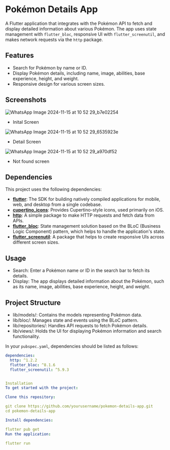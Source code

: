 # Pokémon Details App

A Flutter application that integrates with the Pokémon API to fetch and display detailed information about various Pokémon. The app uses state management with `flutter_bloc`, responsive UI with `flutter_screenutil`, and makes network requests via the `http` package.

## Features

- Search for Pokémon by name or ID.
- Display Pokémon details, including name, image, abilities, base experience, height, and weight.
- Responsive design for various screen sizes.

## Screenshots
  ![WhatsApp Image 2024-11-15 at 10 52 29_b7e02254](https://github.com/user-attachments/assets/2648ae67-dc96-4ab6-8973-5ae585fa5aed)
  - Inital Screen

  ![WhatsApp Image 2024-11-15 at 10 52 29_6535923e](https://github.com/user-attachments/assets/de78859e-c029-480e-b9b7-5a56dfd8974a)
  - Detail Screen

![WhatsApp Image 2024-11-15 at 10 52 29_a970df52](https://github.com/user-attachments/assets/8ef8d3f9-d27e-40bc-ab4f-4a82d5b5ef18)
- Not found screen


## Dependencies

This project uses the following dependencies:

- **[flutter](https://flutter.dev/)**: The SDK for building natively compiled applications for mobile, web, and desktop from a single codebase.
- **[cupertino_icons](https://pub.dev/packages/cupertino_icons)**: Provides Cupertino-style icons, used primarily on iOS.
- **[http](https://pub.dev/packages/http)**: A simple package to make HTTP requests and fetch data from APIs.
- **[flutter_bloc](https://pub.dev/packages/flutter_bloc)**: State management solution based on the BLoC (Business Logic Component) pattern, which helps to handle the application's state.
- **[flutter_screenutil](https://pub.dev/packages/flutter_screenutil)**: A package that helps to create responsive UIs across different screen sizes.

## Usage
- Search: Enter a Pokémon name or ID in the search bar to fetch its details.
- Display: The app displays detailed information about the Pokémon, such as its name, image, abilities, base experience, height, and weight.
  
 ## Project Structure
- lib/models/: Contains the models representing Pokémon data.
- lib/bloc/: Manages state and events using the BLoC pattern.
- lib/repositories/: Handles API requests to fetch Pokémon details.
- lib/views/: Holds the UI for displaying Pokémon information and search functionality.

In your `pubspec.yaml`, dependencies should be listed as follows:

```yaml
dependencies:
  http: ^1.2.2
  flutter_bloc: ^8.1.6
  flutter_screenutil: ^5.9.3 


Installation
To get started with the project:

Clone this repository:

git clone https://github.com/yourusername/pokemon-details-app.git
cd pokemon-details-app

Install dependencies:

flutter pub get
Run the application:

flutter run

